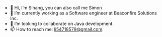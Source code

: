 - 👋 Hi, I’m Sihang, you can also call me Simon
- 🌱 I’m currently working as a Software engineer at Beaconfire Solutions Inc.  
- 👀 I’m looking to collaborate on Java development.
- 📫 How to reach me: li54718579@gmail.com. 

<!---
lsh54718579/lsh54718579 is a ✨ special ✨ repository because its `README.md` (this file) appears on your GitHub profile.
You can click the Preview link to take a look at your changes.
--->
